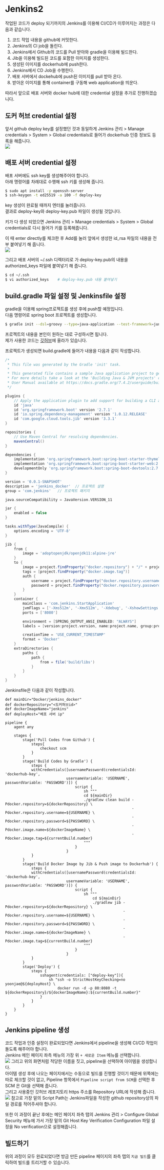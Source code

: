 # Jenkins2
작업된 코드가 deploy 되기까지의 Jenkins를 이용해 CI/CD가 이루어지는 과정은 다음과 같습니다.  
1. 코드 작업 내용을 github에 커밋한다.
2. Jenkins의 CI job을 돌린다. 
3. Jenkins에서 Github의 코드를 Pull 받아와 gradle을 이용해 빌드한다. 
4. Jib을 이용해 빌드된 코드를 포함한 이미지를 생성한다.
5. 생성된 이미지를 dockerhub에 push한다.
6. Jenkins에서 CD Job을 수행한다.
7. 배포 서버에서 dockehub에 push된 이미지를 pull 받아 온다.
8. 받아온 이미지를 통해 container를 구동해 web application을 띄운다.

따라서 앞으로 배포 서버와 docker hub에 대한 credential 설정을 추가로 진행하겠습니다.  

## 도커 허브 credential 설정
앞서 github deploy key를 설정했던 것과 동일하게 Jenkins 관리 > Manage credentials > System > Global credentials로 들어가 dockerhub 인증 정보도 등록을 해줍니다.  
![](/assets/img/2022-12/2022-12-21-jenkins2/dockerhub-credential.png)

## 배포 서버 credential 설정
배포 서버에도 ssh key를 생성해주어야 합니다.  
아래 명령어를 차례대로 수행해 ssh 키를 생성해 줍니다.  
```sh
$ sudo apt install -y openssh-server
$ ssh-keygen -t ed25519 -a 100 -f deploy-key
```
key 생성이 완료될 때까지 엔터를 눌러줍니다.  
결과로 deploy-key와 deploy-key.pub 파일이 생성될 것입니다.  

키가 다 생성 되었으면 Jenkins 관리 > Manage credentials > System > Global credentials로 다시 들어가 키를 등록해줍니다.  

이 때 enter directly를 체크한 후 Add를 눌러 앞에서 생성한 id_rsa 파일의 내용을 전부 붙여넣기 해 줍니다.  
![](/assets/img/2022-12/2022-12-21-jenkins2/add_deploy_key.png)

그리고 배포 서버의 ~/.ssh 디렉터리로 가 deploy-key.pub의 내용을 authorized_keys 파일에 붙여넣기 해 줍니다.  
```sh
$ cd ~/.ssh
$ vi authorized_keys    # deploy-key.pub 내용 붙여넣기
```

## build.gradle 파일 설정 및 Jenkinsfile 설정
gradle을 이용해 spring프로젝트를 생성 후에 push할 예정입니다.  
다음 명령어로 spring boot 프로젝트를 생성합니다.  
```sh
$ gradle init --dsl=groovy --type=java-application --test-framework=junit --package=com.jenkins --project-name=jenkins_docker
```

프로젝트의 내용을 본인이 원하는 대로 구성하시면 됩니다.  
제가 사용한 코드는 [깃허브](https://github.com/yunyun3599/DevOps-Docker_Kubernetes/tree/master/Docker/jenkins_docker)에 올라가 있습니다.  

프로젝트가 생성되면 build.gradle에 들어가 내용을 다음과 같이 작성합니다.  
```gradle
/*
 * This file was generated by the Gradle 'init' task.
 *
 * This generated file contains a sample Java application project to get you started.
 * For more details take a look at the 'Building Java & JVM projects' chapter in the Gradle
 * User Manual available at https://docs.gradle.org/7.4.2/userguide/building_java_projects.html
 */

plugins {
    // Apply the application plugin to add support for building a CLI application in Java.
    id 'java'
    id 'org.springframework.boot' version '2.7.1'
    id 'io.spring.dependency-management' version '1.0.12.RELEASE'
    id 'com.google.cloud.tools.jib' version '3.3.1'
}

repositories {
    // Use Maven Central for resolving dependencies.
    mavenCentral()
}

dependencies {
    implementation 'org.springframework.boot:spring-boot-starter-thymeleaf:2.7.1'
    implementation 'org.springframework.boot:spring-boot-starter-web:2.7.1'
    developmentOnly 'org.springframework.boot:spring-boot-devtools:2.7.1'
}

version = '0.0.1-SNAPSHOT'
description = 'jenkins_docker'  // 프로젝트 설명
group = 'com.jenkins'   // 프로젝트 패키지

java.sourceCompatibility = JavaVersion.VERSION_11

jar {
    enabled = false
}

tasks.withType(JavaCompile) {
    options.encoding = 'UTF-8'
}

jib {
    from {
        image = 'adoptopenjdk/openjdk11:alpine-jre'
    }
    to {
        image = project.findProperty("docker.repository") + "/" + project.findProperty("docker.image.name")
        tags = [project.findProperty("docker.image.tag")]
        auth {
            username = project.findProperty("docker.repository.username")
            password = project.findProperty("docker.repository.password")
        }
    }
    container {
        mainClass = 'com.jenkins.StartApplication'
        jvmFlags = ['-Xms512m', '-Xmx512m', '-Xdebug', '-XshowSettings:vm', '-XX:+UnlockExperimentalVMOptions', '-XX:+UseContainerSupport']
        ports = ['8080']

        environment = [SPRING_OUTPUT_ANSI_ENABLED: "ALWAYS"]
        labels = [version:project.version, name:project.name, group:project.group]

        creationTime = 'USE_CURRENT_TIMESTAMP'
        format = 'Docker'
    }
    extraDirectories {
        paths {
            path {
                from = file('build/libs')
            }
        }
    }
}
```

Jenkinsfile은 다음과 같이 작성합니다.  
```Jenkinsfile
def mainDir="Docker/jenkins_docker"
def dockerRepository="<도커허브id>"
def dockerImageName="jenkins"
def deployHost="베포 서버 ip"

pipeline {
    agent any

    stages {
        stage('Pull Codes from Github') {
            steps{
                checkout scm
            }
        }
        stage('Build Codes by Gradle') {
            steps {
            withCredentials([usernamePassword(credentialsId: 'dockerhub-key',
                            usernameVariable: 'USERNAME', passwordVariable: 'PASSWORD')]) {
                                script {
                                    sh """
                                    cd ${mainDir}
                                    ./gradlew clean build -Pdocker.repository=${dockerRepository} \
                                                          -Pdocker.repository.username=${USERNAME} \
                                                          -Pdocker.repository.password=${PASSWORD} \
                                                          -Pdocker.image.name=${dockerImageName} \
                                                          -Pdocker.image.tag=${currentBuild.number}
                                    """
                                }
                            }
            }
        }
        stage('Build Docker Image by Jib & Push image to Dockerhub') {
            steps {
            withCredentials([usernamePassword(credentialsId: 'dockerhub-key',
                            usernameVariable: 'USERNAME', passwordVariable: 'PASSWORD')]) {
                                script {
                                    sh """
                                        cd ${mainDir}
                                        ./gradlew jib -Pdocker.repository=${dockerRepository} \
                                                      -Pdocker.repository.username=${USERNAME} \
                                                      -Pdocker.repository.password=${PASSWORD} \
                                                      -Pdocker.image.name=${dockerImageName} \
                                                      -Pdocker.image.tag=${currentBuild.number}
                                    """
                                }
                            }
            }
        }
        stage('Deploy') {
            steps {
                sshagent(credentials: ["deploy-key"]){
                    sh "ssh -o StrictHostKeyChecking=no yoonjae@${deployHost} \
                        docker run -d -p 80:8080 -t ${dockerRepository}/${dockerImageName}:${currentBuild.number}"
                }
            }
        }
    }
}
```

## Jenkins pipeline 생성
코드 작업과 인증 설정이 완료되었다면 Jenkins에서 pipeline을 생성해 CI/CD 작업이 돌도록 해주어야 합니다.  
Jenkins 메인 페이지 좌측 메뉴의 가장 위 `+ 새로운 Item` 메뉴를 선택합니다.  
![](/assets/img/2022-12/2022-12-21-jenkins2/make_pipeline.png)
그리고 위의 화면처럼 적당한 이름을 짓고, pipeline을 선택하여 아이템을 생성합니다.  
아이템 생성 후에 나오는 페이지에서는 수동으로 빌드를 진행할 것이기 때문에 위쪽에는 따로 체크할 것이 없고, Pipeline 항목에서 `Pipeline script from SCM`을 선택한 후 SCM 은 Git을 선택해 줍니다.  
그리고 사용중인 깃허브 레포지토리 https 주소를 Repository URL에 작성해 줍니다.  
![](/assets/img/2022-12/2022-12-21-jenkins2/pipeline_detail.png)
참고로 가장 밑의 Script Path는 Jenkins파일을 작성한 github repository상의 파일 경로를 적어주셔야 합니다.  

또한 이 과정이 끝난 후에는 메인 페이지 좌측 탭의 Jenkins 관리 > Configure Global Security 메뉴에 가서 가장 밑의 Git Host Key Verification Configuration 파일 설정을 No verification으로 설정해줍니다.  

## 빌드하기
위의 과정이 모두 완료되었다면 방금 만든 pipeline 페이지의 좌측 탭의 `지금 빌드`를 클릭하여 빌드를 트리거할 수 있습니다.  

